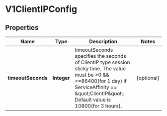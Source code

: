 

# V1ClientIPConfig

## Properties

Name | Type | Description | Notes
------------ | ------------- | ------------- | -------------
**timeoutSeconds** | **Integer** | timeoutSeconds specifies the seconds of ClientIP type session sticky time. The value must be &gt;0 &amp;&amp; &lt;&#x3D;86400(for 1 day) if ServiceAffinity &#x3D;&#x3D; \&quot;ClientIP\&quot;. Default value is 10800(for 3 hours). |  [optional]



